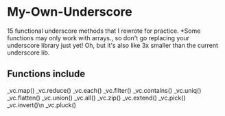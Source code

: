 My-Own-Underscore
=================

15 functional underscore methods that I rewrote for practice. *Some functions may only work with arrays., so don't go replacing your underscore library just yet! Oh, but it's also like 3x smaller than the current underscore lib.

Functions include
-----------------

_vc.map()
_vc.reduce()
_vc.each()
_vc.filter()
_vc.contains()
_vc.uniq()
_vc.flatten()
_vc.union()
_vc.all()
_vc.zip()
_vc.extend()
_vc.pick()
_vc.invert()\n
_vc.pluck()


